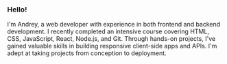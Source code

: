 ### Hello!

I'm Andrey, a web developer with experience in both frontend and backend development. I recently completed an intensive course covering HTML, CSS, JavaScript, React, Node.js, and Git. 
Through hands-on projects, I've gained valuable skills in building responsive client-side apps and APIs. I'm adept at taking projects from conception to deployment.
